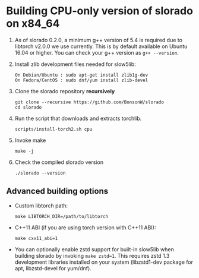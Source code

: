 # Building CPU-only version of slorado on x84_64

1. As of slorado 0.2.0, a minimum g++ version of 5.4 is required due to libtorch v2.0.0 we use currently. This is by default available on Ubuntu 16.04 or higher. You can check your g++ version as `g++ --version`.

2. Install zlib development files needed for slow5lib:

    ```
    On Debian/Ubuntu : sudo apt-get install zlib1g-dev
    On Fedora/CentOS : sudo dnf/yum install zlib-devel
    ```

3. Clone the slorado repository **recursively**

    ```
    git clone --recursive https://github.com/BonsonW/slorado
    cd slorado
    ```

4. Run the script that downloads and extracts torchlib.

    ```
    scripts/install-torch2.sh cpu
    ```

5. Invoke make

    ```
    make -j
    ```

6. Check the compiled slorado version

    ```
    ./slorado --version
    ```

## Advanced building options

- Custom libtorch path:
    ```
    make LIBTORCH_DIR=/path/to/libtorch
    ```

- C++11 ABI (if you are using torch version with C++11 ABI):
    ```
    make cxx11_abi=1
    ```

- You can optionally enable zstd support for built-in slow5lib when building slorado by invoking `make zstd=1`. This requires zstd 1.3 development libraries installed on your system (libzstd1-dev package for apt, libzstd-devel for yum/dnf).

